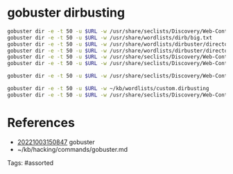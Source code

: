 # gobuster dirbusting
```bash
gobuster dir -e -t 50 -u $URL -w /usr/share/seclists/Discovery/Web-Content/directory-list-2.3-big.txt
gobuster dir -e -t 50 -u $URL -w /usr/share/wordlists/dirb/big.txt
gobuster dir -e -t 50 -u $URL -w /usr/share/wordlists/dirbuster/directory-list-2.3-medium.txt
gobuster dir -e -t 50 -u $URL -w /usr/share/wordlists/dirbuster/directory-list-lowercase-2.3-medium.txt
gobuster dir -e -t 50 -u $URL -w /usr/share/seclists/Discovery/Web-Content/raft-large-directories.txt
gobuster dir -e -t 50 -u $URL -w /usr/share/seclists/Discovery/Web-Content/raft-medium-directories.txt

gobuster dir -e -t 50 -u $URL -w /usr/share/seclists/Discovery/Web-Content/Common-DB-Backups.txt

gobuster dir -e -t 50 -u $URL -w ~/kb/wordlists/custom.dirbusting
gobuster dir -e -t 50 -u $URL -w /usr/share/seclists/Discovery/Web-Content/common.txt
```

# References
- [20221003150847](/zet/20221003150847/) gobuster
- ~/kb/hacking/commands/gobuster.md

Tags:
    #assorted

